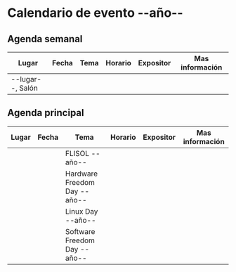 # Calendario de evento --año--

## Agenda semanal
|     Lugar       |     Fecha    |                    Tema              |   Horario          | Expositor   | Mas información |
|-----------------| -------------| -------------------------------------|--------------------|-------------|-----------------|
| --lugar--, Salón      |              |                                      |                    | []()        |                 |


## Agenda principal
|     Lugar       |     Fecha    |                    Tema              |   Horario          | Expositor   | Mas información |
|-----------------| -------------| -------------------------------------|--------------------|-------------|-----------------|
|                 |              | FLISOL --año--                          |                    | []()        |                 |
|                 |              | Hardware Freedom Day --año--            |                    | []()        |                 |
|                 |              | Linux Day --año--                       |                    | []()        |                 |
|                 |              | Software Freedom Day --año--            |                    | []()        |                 |


